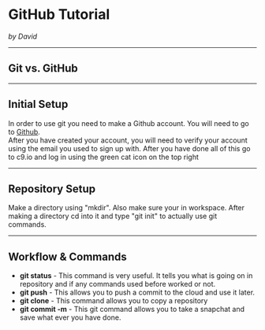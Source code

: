 # GitHub Tutorial

_by David_

---
## Git vs. GitHub



---
## Initial Setup
In order to use git you need to make a Github account. You will need to go to [Github](https://github.com/).   
After you have created your account, you will need to verify your account using the email you used to sign up with. After you have done all of this go to c9.io and log in using the green cat icon on the top right

---
## Repository Setup
Make a directory using "mkdir". Also make sure your in workspace. After making a directory cd into it and type "git init" to actually use git commands.
 


---
## Workflow & Commands
* **git status** - This command is very useful. It tells you what is going on in repository and if any commands used before worked or not.
* **git push** - This allows you to push a commit to the cloud and use it later.
* **git clone** - This command allows you to copy a repository 
* **git commit -m** - This git command allows you to take a snapchat and save what ever you have done.